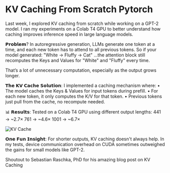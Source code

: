 # KV Caching From Scratch Pytorch

Last week, I explored KV caching from scratch while working on a GPT-2 model. I ran my experiments on a Colab T4 GPU to better understand how caching improves inference speed in large language models.

𝗣𝗿𝗼𝗯𝗹𝗲𝗺?
In autoregressive generation, LLMs generate one token at a time, and each new token has to attend to all previous tokens.
So if your model generated: "White → Fluffy → Cat"
…the attention block still recomputes the Keys and Values for "White" and "Fluffy" every time.

That’s a lot of unnecessary computation, especially as the output grows longer.

𝗧𝗵𝗲 𝗞𝗩 𝗖𝗮𝗰𝗵𝗲 𝗦𝗼𝗹𝘂𝘁𝗶𝗼𝗻:
I implemented a caching mechanism where:
 • The model caches the Keys & Values for input tokens during prefill.
 • For each new token, it only computes the K/V for that token.
 • Previous tokens just pull from the cache, no recompute needed.

📊 𝗥𝗲𝘀𝘂𝗹𝘁𝘀:
Tested on a Colab T4 GPU using different output lengths:
441 → ~2.7×
761 → ~4.6×
1001 → ~6.7×

![KV Cache](https://github.com/user-attachments/assets/33c5ce39-fd43-4c74-9f01-daac0afa13a0)


𝗢𝗻𝗲 𝗙𝘂𝗻 𝗜𝗻𝘀𝗶𝗴𝗵𝘁:
For shorter outputs, KV caching doesn't always help.
In my tests, device communication overhead on CUDA sometimes outweighed the gains for small models like GPT-2.

Shoutout to Sebastian Raschka, PhD for his amazing blog post on KV Caching
